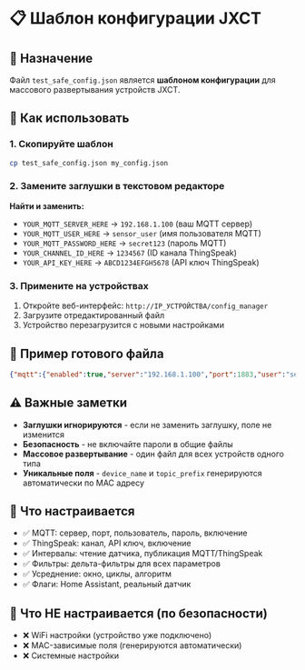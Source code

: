# 📋 Шаблон конфигурации JXCT

## 🎯 Назначение
Файл `test_safe_config.json` является **шаблоном конфигурации** для массового развертывания устройств JXCT.

## 🔧 Как использовать

### 1. Скопируйте шаблон
```bash
cp test_safe_config.json my_config.json
```

### 2. Замените заглушки в текстовом редакторе

**Найти и заменить:**
- `YOUR_MQTT_SERVER_HERE` → `192.168.1.100` (ваш MQTT сервер)
- `YOUR_MQTT_USER_HERE` → `sensor_user` (имя пользователя MQTT)
- `YOUR_MQTT_PASSWORD_HERE` → `secret123` (пароль MQTT)
- `YOUR_CHANNEL_ID_HERE` → `1234567` (ID канала ThingSpeak)
- `YOUR_API_KEY_HERE` → `ABCD1234EFGH5678` (API ключ ThingSpeak)

### 3. Примените на устройствах
1. Откройте веб-интерфейс: `http://IP_УСТРОЙСТВА/config_manager`
2. Загрузите отредактированный файл
3. Устройство перезагрузится с новыми настройками

## 📝 Пример готового файла
```json
{"mqtt":{"enabled":true,"server":"192.168.1.100","port":1883,"user":"sensor_user","password":"secret123"},"thingspeak":{"enabled":true,"channel_id":"1234567","api_key":"ABCD1234EFGH5678"},"intervals":{"sensor_read":5000,"mqtt_publish":60000,"thingspeak":900000,"web_update":5000},"delta_filter":{"temperature":0.10,"humidity":0.50,"ph":0.01,"ec":10.00,"npk":1.00},"moving_average":{"window":5,"force_cycles":5,"algorithm":0,"outlier_filter":0},"flags":{"hass_enabled":true,"real_sensor":true}}
```

## ⚠️ Важные заметки
- **Заглушки игнорируются** - если не заменить заглушку, поле не изменится
- **Безопасность** - не включайте пароли в общие файлы
- **Массовое развертывание** - один файл для всех устройств одного типа
- **Уникальные поля** - `device_name` и `topic_prefix` генерируются автоматически по MAC адресу

## 🔄 Что настраивается
- ✅ MQTT: сервер, порт, пользователь, пароль, включение
- ✅ ThingSpeak: канал, API ключ, включение  
- ✅ Интервалы: чтение датчика, публикация MQTT/ThingSpeak
- ✅ Фильтры: дельта-фильтры для всех параметров
- ✅ Усреднение: окно, циклы, алгоритм
- ✅ Флаги: Home Assistant, реальный датчик

## 🚫 Что НЕ настраивается (по безопасности)
- ❌ WiFi настройки (устройство уже подключено)
- ❌ MAC-зависимые поля (генерируются автоматически)
- ❌ Системные настройки 